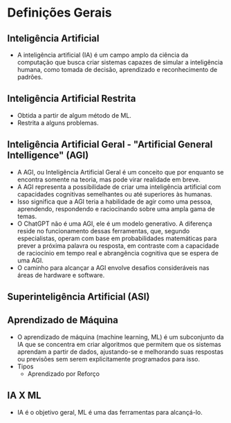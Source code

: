 # Definições Gerais

## Inteligência Artificial

- A inteligência artificial (IA) é um campo amplo da ciência da computação que busca criar sistemas capazes de simular a inteligência humana, como tomada de decisão, aprendizado e reconhecimento de padrões.

## Inteligência Artificial Restrita

- Obtida a partir de algum método de ML.
- Restrita a alguns problemas.

## Inteligência Artificial Geral - "Artificial General Intelligence" (AGI)

- A AGI, ou Inteligência Artificial Geral é um conceito que por enquanto se encontra somente na teoria, mas pode virar realidade em breve.
- A AGI representa a possibilidade de criar uma inteligência artificial com capacidades cognitivas semelhantes ou até superiores às humanas.
- Isso significa que a AGI teria a habilidade de agir como uma pessoa, aprendendo, respondendo e raciocinando sobre uma ampla gama de temas.
- O ChatGPT não é uma AGI, ele é um modelo generativo. A diferença reside no funcionamento dessas ferramentas, que, segundo especialistas, operam com base em probabilidades matemáticas para prever a próxima palavra ou resposta, em contraste com a capacidade de raciocínio em tempo real e abrangência cognitiva que se espera de uma AGI.
- O caminho para alcançar a AGI envolve desafios consideráveis nas áreas de hardware e software.

## Superinteligência Artificial (ASI)

## Aprendizado de Máquina

- O aprendizado de máquina (machine learning, ML) é um subconjunto da IA que se concentra em criar algoritmos que permitem que os sistemas aprendam a partir de dados, ajustando-se e melhorando suas respostas ou previsões sem serem explicitamente programados para isso.
- Tipos
    - Aprendizado por Reforço

## IA X ML

- IA é o objetivo geral, ML é uma das ferramentas para alcançá-lo.